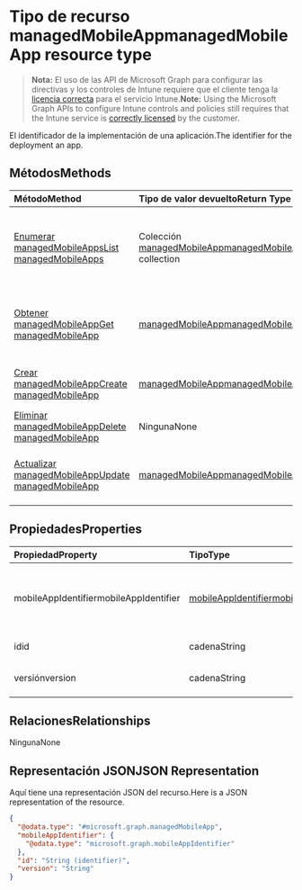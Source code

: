 # <a name="managedmobileapp-resource-type"></a><span data-ttu-id="ad264-101">Tipo de recurso managedMobileApp</span><span class="sxs-lookup"><span data-stu-id="ad264-101">managedMobileApp resource type</span></span>

> <span data-ttu-id="ad264-102">**Nota:** El uso de las API de Microsoft Graph para configurar las directivas y los controles de Intune requiere que el cliente tenga la [licencia correcta](https://go.microsoft.com/fwlink/?linkid=839381) para el servicio Intune.</span><span class="sxs-lookup"><span data-stu-id="ad264-102">**Note:** Using the Microsoft Graph APIs to configure Intune controls and policies still requires that the Intune service is [correctly licensed](https://go.microsoft.com/fwlink/?linkid=839381) by the customer.</span></span>

<span data-ttu-id="ad264-103">El identificador de la implementación de una aplicación.</span><span class="sxs-lookup"><span data-stu-id="ad264-103">The identifier for the deployment an app.</span></span>
## <a name="methods"></a><span data-ttu-id="ad264-104">Métodos</span><span class="sxs-lookup"><span data-stu-id="ad264-104">Methods</span></span>
|<span data-ttu-id="ad264-105">Método</span><span class="sxs-lookup"><span data-stu-id="ad264-105">Method</span></span>|<span data-ttu-id="ad264-106">Tipo de valor devuelto</span><span class="sxs-lookup"><span data-stu-id="ad264-106">Return Type</span></span>|<span data-ttu-id="ad264-107">Descripción</span><span class="sxs-lookup"><span data-stu-id="ad264-107">Description</span></span>|
|:---|:---|:---|
|[<span data-ttu-id="ad264-108">Enumerar managedMobileApps</span><span class="sxs-lookup"><span data-stu-id="ad264-108">List managedMobileApps</span></span>](../api/intune_mam_managedmobileapp_list.md)|<span data-ttu-id="ad264-109">Colección [managedMobileApp](../resources/intune_mam_managedmobileapp.md)</span><span class="sxs-lookup"><span data-stu-id="ad264-109">[managedMobileApp](../resources/intune_mam_managedmobileapp.md) collection</span></span>|<span data-ttu-id="ad264-110">Enumere las propiedades y las relaciones de los objetos [managedMobileApp](../resources/intune_mam_managedmobileapp.md).</span><span class="sxs-lookup"><span data-stu-id="ad264-110">List properties and relationships of the [managedMobileApp](../resources/intune_mam_managedmobileapp.md) objects.</span></span>|
|[<span data-ttu-id="ad264-111">Obtener managedMobileApp</span><span class="sxs-lookup"><span data-stu-id="ad264-111">Get managedMobileApp</span></span>](../api/intune_mam_managedmobileapp_get.md)|[<span data-ttu-id="ad264-112">managedMobileApp</span><span class="sxs-lookup"><span data-stu-id="ad264-112">managedMobileApp</span></span>](../resources/intune_mam_managedmobileapp.md)|<span data-ttu-id="ad264-113">Lea las propiedades y las relaciones del objeto [managedMobileApp](../resources/intune_mam_managedmobileapp.md).</span><span class="sxs-lookup"><span data-stu-id="ad264-113">Read properties and relationships of [plannerTaskDetails](../resources/intune_mam_managedmobileapp.md) object.</span></span>|
|[<span data-ttu-id="ad264-114">Crear managedMobileApp</span><span class="sxs-lookup"><span data-stu-id="ad264-114">Create managedMobileApp</span></span>](../api/intune_mam_managedmobileapp_create.md)|[<span data-ttu-id="ad264-115">managedMobileApp</span><span class="sxs-lookup"><span data-stu-id="ad264-115">managedMobileApp</span></span>](../resources/intune_mam_managedmobileapp.md)|<span data-ttu-id="ad264-116">Cree un objeto [managedMobileApp](../resources/intune_mam_managedmobileapp.md).</span><span class="sxs-lookup"><span data-stu-id="ad264-116">Create a new [plannerBucket](../resources/intune_mam_managedmobileapp.md) object.</span></span>|
|[<span data-ttu-id="ad264-117">Eliminar managedMobileApp</span><span class="sxs-lookup"><span data-stu-id="ad264-117">Delete managedMobileApp</span></span>](../api/intune_mam_managedmobileapp_delete.md)|<span data-ttu-id="ad264-118">Ninguna</span><span class="sxs-lookup"><span data-stu-id="ad264-118">None</span></span>|<span data-ttu-id="ad264-119">Elimina un [managedMobileApp](../resources/intune_mam_managedmobileapp.md).</span><span class="sxs-lookup"><span data-stu-id="ad264-119">Deletes a [managedMobileApp](../resources/intune_mam_managedmobileapp.md).</span></span>|
|[<span data-ttu-id="ad264-120">Actualizar managedMobileApp</span><span class="sxs-lookup"><span data-stu-id="ad264-120">Update managedMobileApp</span></span>](../api/intune_mam_managedmobileapp_update.md)|[<span data-ttu-id="ad264-121">managedMobileApp</span><span class="sxs-lookup"><span data-stu-id="ad264-121">managedMobileApp</span></span>](../resources/intune_mam_managedmobileapp.md)|<span data-ttu-id="ad264-122">Actualice las propiedades de un objeto [managedMobileApp](../resources/intune_mam_managedmobileapp.md).</span><span class="sxs-lookup"><span data-stu-id="ad264-122">Update the properties of a [calendar](../resources/intune_mam_managedmobileapp.md) object.</span></span>|

## <a name="properties"></a><span data-ttu-id="ad264-123">Propiedades</span><span class="sxs-lookup"><span data-stu-id="ad264-123">Properties</span></span>
|<span data-ttu-id="ad264-124">Propiedad</span><span class="sxs-lookup"><span data-stu-id="ad264-124">Property</span></span>|<span data-ttu-id="ad264-125">Tipo</span><span class="sxs-lookup"><span data-stu-id="ad264-125">Type</span></span>|<span data-ttu-id="ad264-126">Descripción</span><span class="sxs-lookup"><span data-stu-id="ad264-126">Description</span></span>|
|:---|:---|:---|
|<span data-ttu-id="ad264-127">mobileAppIdentifier</span><span class="sxs-lookup"><span data-stu-id="ad264-127">mobileAppIdentifier</span></span>|[<span data-ttu-id="ad264-128">mobileAppIdentifier</span><span class="sxs-lookup"><span data-stu-id="ad264-128">mobileAppIdentifier</span></span>](../resources/intune_mam_mobileappidentifier.md)|<span data-ttu-id="ad264-129">El identificador de una aplicación con el tipo de sistema operativo.</span><span class="sxs-lookup"><span data-stu-id="ad264-129">The identifier for an app with it's operating system type.</span></span>|
|<span data-ttu-id="ad264-130">id</span><span class="sxs-lookup"><span data-stu-id="ad264-130">id</span></span>|<span data-ttu-id="ad264-131">cadena</span><span class="sxs-lookup"><span data-stu-id="ad264-131">String</span></span>|<span data-ttu-id="ad264-132">Clave de la entidad.</span><span class="sxs-lookup"><span data-stu-id="ad264-132">Key of the setting.</span></span>|
|<span data-ttu-id="ad264-133">versión</span><span class="sxs-lookup"><span data-stu-id="ad264-133">version</span></span>|<span data-ttu-id="ad264-134">cadena</span><span class="sxs-lookup"><span data-stu-id="ad264-134">String</span></span>|<span data-ttu-id="ad264-135">Versión de la entidad.</span><span class="sxs-lookup"><span data-stu-id="ad264-135">Version of the entity.</span></span>|

## <a name="relationships"></a><span data-ttu-id="ad264-136">Relaciones</span><span class="sxs-lookup"><span data-stu-id="ad264-136">Relationships</span></span>
<span data-ttu-id="ad264-137">Ninguna</span><span class="sxs-lookup"><span data-stu-id="ad264-137">None</span></span>
## <a name="json-representation"></a><span data-ttu-id="ad264-138">Representación JSON</span><span class="sxs-lookup"><span data-stu-id="ad264-138">JSON Representation</span></span>
<span data-ttu-id="ad264-139">Aquí tiene una representación JSON del recurso.</span><span class="sxs-lookup"><span data-stu-id="ad264-139">Here is a JSON representation of the resource.</span></span>
<!-- {
  "blockType": "resource",
  "keyProperty": "id",
  "@odata.type": "microsoft.graph.managedMobileApp"
}
-->
``` json
{
  "@odata.type": "#microsoft.graph.managedMobileApp",
  "mobileAppIdentifier": {
    "@odata.type": "microsoft.graph.mobileAppIdentifier"
  },
  "id": "String (identifier)",
  "version": "String"
}
```



